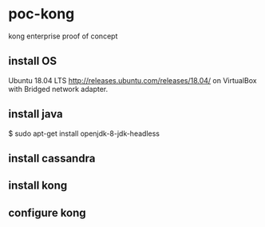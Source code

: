 # poc-kong
kong enterprise proof of concept

## install OS

Ubuntu 18.04 LTS http://releases.ubuntu.com/releases/18.04/ on VirtualBox with Bridged network adapter.

## install java

 $ sudo apt-get install openjdk-8-jdk-headless

## install cassandra

## install kong

## configure kong
